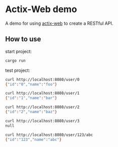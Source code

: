 # Actix-Web demo

A demo for using [actix-web](https://github.com/actix/actix-web) to create a RESTful API.

## How to use

start project:

```bash
cargo run
```

test project:

```bash
curl http://localhost:8080/user/0
{"id":"0","name":"foo"}

curl http://localhost:8080/user/1
{"id":"1","name":"bar"}

curl http://localhost:8080/user/2
{"id":"2","name":"baz"}

curl http://localhost:8080/user/3
null

curl http://localhost:8080/user/123/abc
{"id":"123","name":"abc"}
```

